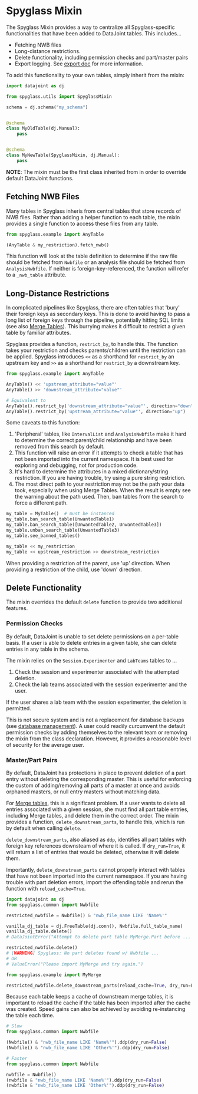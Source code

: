 # Spyglass Mixin

The Spyglass Mixin provides a way to centralize all Spyglass-specific
functionalities that have been added to DataJoint tables. This includes...

- Fetching NWB files
- Long-distance restrictions.
- Delete functionality, including permission checks and part/master pairs
- Export logging. See [export doc](export.md) for more information.

To add this functionality to your own tables, simply inherit from the mixin:

```python
import datajoint as dj

from spyglass.utils import SpyglassMixin

schema = dj.schema("my_schema")


@schema
class MyOldTable(dj.Manual):
    pass


@schema
class MyNewTable(SpyglassMixin, dj.Manual):
    pass
```

**NOTE**: The mixin must be the first class inherited from in order to override
default DataJoint functions.

## Fetching NWB Files

Many tables in Spyglass inheris from central tables that store records of NWB
files. Rather than adding a helper function to each table, the mixin provides a
single function to access these files from any table.

```python
from spyglass.example import AnyTable

(AnyTable & my_restriction).fetch_nwb()
```

This function will look at the table definition to determine if the raw file
should be fetched from `Nwbfile` or an analysis file should be fetched from
`AnalysisNwbfile`. If neither is foreign-key-referenced, the function will refer
to a `_nwb_table` attribute.

## Long-Distance Restrictions

In complicated pipelines like Spyglass, there are often tables that 'bury' their
foreign keys as secondary keys. This is done to avoid having to pass a long list
of foreign keys through the pipeline, potentially hitting SQL limits (see also
[Merge Tables](./merge_tables.md)). This burrying makes it difficult to restrict
a given table by familiar attributes.

Spyglass provides a function, `restrict_by`, to handle this. The function takes
your restriction and checks parents/children until the restriction can be
applied. Spyglass introduces `<<` as a shorthand for `restrict_by` an upstream
key and `>>` as a shorthand for `restrict_by` a downstream key.

```python
from spyglass.example import AnyTable

AnyTable() << 'upstream_attribute="value"'
AnyTable() >> 'downstream_attribute="value"'

# Equivalent to
AnyTable().restrict_by('downstream_attribute="value"', direction="down")
AnyTable().restrict_by('upstream_attribute="value"', direction="up")
```

Some caveats to this function:

1. 'Peripheral' tables, like `IntervalList` and `AnalysisNwbfile` make it hard
    to determine the correct parent/child relationship and have been removed
    from this search by default.
2. This function will raise an error if it attempts to check a table that has
    not been imported into the current namespace. It is best used for exploring
    and debugging, not for production code.
3. It's hard to determine the attributes in a mixed dictionary/string
    restriction. If you are having trouble, try using a pure string
    restriction.
4. The most direct path to your restriction may not be the path your data took,
    especially when using Merge Tables. When the result is empty see the
    warning about the path used. Then, ban tables from the search to force a
    different path.

```python
my_table = MyTable()  # must be instanced
my_table.ban_search_table(UnwantedTable1)
my_table.ban_search_table([UnwantedTable2, UnwantedTable3])
my_table.unban_search_table(UnwantedTable3)
my_table.see_banned_tables()

my_table << my_restriction
my_table << upstream_restriction >> downstream_restriction
```

When providing a restriction of the parent, use 'up' direction. When providing a
restriction of the child, use 'down' direction.

## Delete Functionality

The mixin overrides the default `delete` function to provide two additional
features.

### Permission Checks

By default, DataJoint is unable to set delete permissions on a per-table basis.
If a user is able to delete entries in a given table, she can delete entries in
any table in the schema.

The mixin relies on the `Session.Experimenter` and `LabTeams` tables to ...

1. Check the session and experimenter associated with the attempted deletion.
2. Check the lab teams associated with the session experimenter and the user.

If the user shares a lab team with the session experimenter, the deletion is
permitted.

This is not secure system and is not a replacement for database backups (see
[database management](./database_management.md)). A user could readily
curcumvent the default permission checks by adding themselves to the relevant
team or removing the mixin from the class declaration. However, it provides a
reasonable level of security for the average user.

### Master/Part Pairs

By default, DataJoint has protections in place to prevent deletion of a part
entry without deleting the corresponding master. This is useful for enforcing
the custom of adding/removing all parts of a master at once and avoids orphaned
masters, or null entry masters without matching data.

For [Merge tables](./merge_tables.md), this is a significant problem. If a user
wants to delete all entries associated with a given session, she must find all
part table entries, including Merge tables, and delete them in the correct
order. The mixin provides a function, `delete_downstream_parts`, to handle this,
which is run by default when calling `delete`.

`delete_downstream_parts`, also aliased as `ddp`, identifies all part tables
with foreign key references downsteam of where it is called. If `dry_run=True`,
it will return a list of entries that would be deleted, otherwise it will delete
them.

Importantly, `delete_downstream_parts` cannot properly interact with tables that
have not been imported into the current namespace. If you are having trouble
with part deletion errors, import the offending table and rerun the function
with `reload_cache=True`.

```python
import datajoint as dj
from spyglass.common import Nwbfile

restricted_nwbfile = Nwbfile() & "nwb_file_name LIKE 'Name%'"

vanilla_dj_table = dj.FreeTable(dj.conn(), Nwbfile.full_table_name)
vanilla_dj_table.delete()
# DataJointError("Attempt to delete part table MyMerge.Part before ... ")

restricted_nwbfile.delete()
# [WARNING] Spyglass: No part deletes found w/ Nwbfile ...
# OR
# ValueError("Please import MyMerge and try again.")

from spyglass.example import MyMerge

restricted_nwbfile.delete_downstream_parts(reload_cache=True, dry_run=False)
```

Because each table keeps a cache of downstream merge tables, it is important to
reload the cache if the table has been imported after the cache was created.
Speed gains can also be achieved by avoiding re-instancing the table each time.

```python
# Slow
from spyglass.common import Nwbfile

(Nwbfile() & "nwb_file_name LIKE 'Name%'").ddp(dry_run=False)
(Nwbfile() & "nwb_file_name LIKE 'Other%'").ddp(dry_run=False)

# Faster
from spyglass.common import Nwbfile

nwbfile = Nwbfile()
(nwbfile & "nwb_file_name LIKE 'Name%'").ddp(dry_run=False)
(nwbfile & "nwb_file_name LIKE 'Other%'").ddp(dry_run=False)
```
